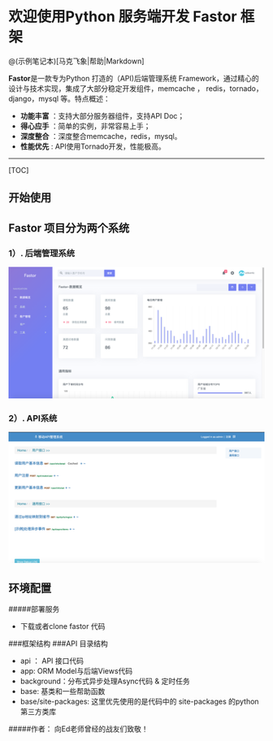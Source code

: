 # 欢迎使用Python 服务端开发 Fastor 框架

@(示例笔记本)[马克飞象|帮助|Markdown]

**Fastor**是一款专为Python 打造的（API)后端管理系统 Framework，通过精心的设计与技术实现，集成了大部分稳定开发组件，memcache ， redis，tornado，django，mysql 等。特点概述：
 
- **功能丰富** ：支持大部分服务器组件，支持API Doc；
- **得心应手** ：简单的实例，非常容易上手；
- **深度整合** ：深度整合memcache，redis，mysql。
- **性能优先** :  API使用Tornado开发，性能极高。


-------------------

[TOC]

## 开始使用
## Fastor 项目分为两个系统

### 1）. 后端管理系统
![Alt text](./doc/system.png)

### 2）. API系统

![Alt text](./doc/api.png)



## 环境配置
#####部署服务
- 下载或者clone fastor 代码

###框架结构
###API 目录结构
- api ： API 接口代码
- app:   ORM Model与后端Views代码
- background：分布式异步处理Async代码 & 定时任务
- base:  基类和一些帮助函数
- base/site-packages: 这里优先使用的是代码中的 site-packages 的python第三方类库


#####作者： 向Ed老师曾经的战友们致敬！

